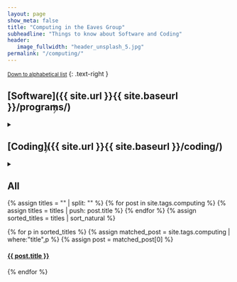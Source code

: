 ```yaml
---
layout: page
show_meta: false
title: "Computing in the Eaves Group"
subheadline: "Things to know about Software and Coding"
header:
   image_fullwidth: "header_unsplash_5.jpg"
permalink: "/computing/"
---
```



<small markdown="1">[Down to alphabetical list](#all)</small>
{: .text-right }

## [Software]({{ site.url }}{{ site.baseurl }}/programs/)

<details>

<summary><h2 id="exHeader" style="float:left; color:white; margin: -40px 0px 0px 0px">Software<div id="dropdown-software" onClick="changeDropdown(this.id)" style="color:gray; float:right; margin: -2px 0px 0px 10px">〉</div></h2></summary>

{% assign titles = "" | split: "" %}
{% for post in site.tags.programs %}
    {% assign titles = titles | push: post.title %}
{% endfor %}
{% assign sorted_titles = titles | sort_natural %}

<div>
<br>
    {% for p in sorted_titles %}
    {% assign matched_post = site.tags.programs | where:"title",p %}
    {% assign post = matched_post[0] %}
    <h4><a href="{{ site.url }}{{ site.baseurl }}{{ post.url }}">{{ post.title }}</a></h4>
    {% endfor %}
</div>
</details>

## [Coding]({{ site.url }}{{ site.baseurl }}/coding/)

<details>

<summary><h2 style="float:left; color:white; margin: -40px 0px 0px 0px">Coding<div id="dropdown-coding" onClick="changeDropdown(this.id)" style="color:gray; float:right; margin: -2px 0px 0px 10px">〉</div></h2></summary>

{% assign titles = "" | split: "" %}
{% for post in site.tags.coding %}
    {% assign titles = titles | push: post.title %}
{% endfor %}
{% assign sorted_titles = titles | sort_natural %}

<div>
<br>
    {% for p in sorted_titles %}
    {% assign matched_post = site.tags.coding | where:"title",p %}
    {% assign post = matched_post[0] %}
    <h4><a href="{{ site.url }}{{ site.baseurl }}{{ post.url }}">{{ post.title }}</a></h4>
    {% endfor %}
</div>

</details>


## All 

{% assign titles = "" | split: "" %}
{% for post in site.tags.computing %}
    {% assign titles = titles | push: post.title %}
{% endfor %}
{% assign sorted_titles = titles | sort_natural %}

<div>
    {% for p in sorted_titles %}
    {% assign matched_post = site.tags.computing | where:"title",p %}
    {% assign post = matched_post[0] %}
    <h4><a href="{{ site.url }}{{ site.baseurl }}{{ post.url }}">{{ post.title }}</a></h4>
    {% endfor %}
</div>


<script>
function changeDropdown(id) {
  var x = document.getElementById(id);
  var el = document.getElementById('exHeader');
  var style = window.getComputedStyle(el, null).getPropertyValue('font-size');
  var fontSize = parseFloat(style); 
  if (x.innerText === "〉") {
    x.innerText = "﹀";
    x.style.fontSize = (fontSize+7)+'px';
    x.style.margin = "0px 0px 0px 10px";
  } else {
  	x.innerHTML = "〉";
    x.style.fontSize = style;
    x.style.margin = "-2px 0px 0px 10px";
  }
}
</script>